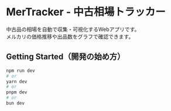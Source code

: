 # MerTracker - 中古相場トラッカー

中古品の相場を自動で収集・可視化するWebアプリです。  
メルカリの価格推移や出品数をグラフで確認できます。

## Getting Started（開発の始め方）

```bash
npm run dev
# or
yarn dev
# or
pnpm dev
# or
bun dev